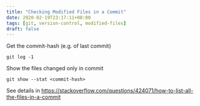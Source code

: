 ```yaml
---
title: "Checking Modified Files in a Commit"
date: 2020-02-19T23:17:11+08:00
tags: [git, version-control, modified-files]
draft: false
---
```


Get the commit-hash (e.g. of last commit)
```
git log -1
```

Show the files changed only in commit
```
git show --stat <commit-hash>
```

See details in https://stackoverflow.com/questions/424071/how-to-list-all-the-files-in-a-commit

